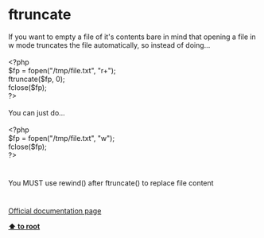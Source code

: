 # ftruncate




<div class="phpcode"><span class="html">
If you want to empty a file of it&apos;s contents bare in mind that opening a file in w mode truncates the file automatically, so instead of doing...<br><br><span class="default">&lt;?php<br>$fp </span><span class="keyword">= </span><span class="default">fopen</span><span class="keyword">(</span><span class="string">&quot;/tmp/file.txt&quot;</span><span class="keyword">, </span><span class="string">&quot;r+&quot;</span><span class="keyword">);<br></span><span class="default">ftruncate</span><span class="keyword">(</span><span class="default">$fp</span><span class="keyword">, </span><span class="default">0</span><span class="keyword">);<br></span><span class="default">fclose</span><span class="keyword">(</span><span class="default">$fp</span><span class="keyword">);<br></span><span class="default">?&gt;<br></span><br>You can just do...<br><br><span class="default">&lt;?php<br>$fp </span><span class="keyword">= </span><span class="default">fopen</span><span class="keyword">(</span><span class="string">&quot;/tmp/file.txt&quot;</span><span class="keyword">, </span><span class="string">&quot;w&quot;</span><span class="keyword">);<br></span><span class="default">fclose</span><span class="keyword">(</span><span class="default">$fp</span><span class="keyword">);<br></span><span class="default">?&gt;</span>
</span>
</div>
  

#


<div class="phpcode"><span class="html">
You MUST use rewind() after ftruncate() to replace file content</span>
</div>
  

#

[Official documentation page](https://www.php.net/manual/en/function.ftruncate.php)

**[⬆ to root](/)**